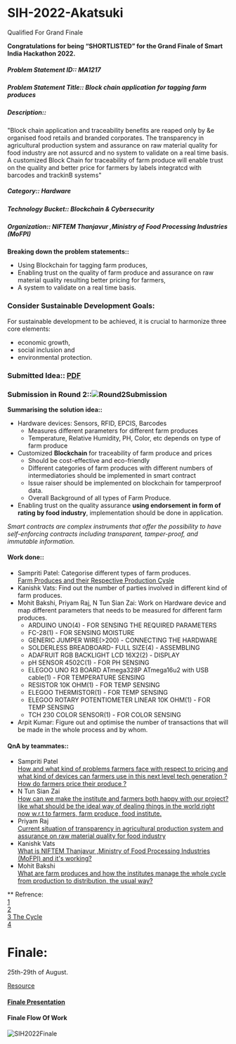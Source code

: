 # SIH-2022-Akatsuki
Qualified For Grand Finale

**Congratulations for being “SHORTLISTED” for the Grand Finale of Smart India Hackathon 2022.**  

##### Problem Statement ID::	MA1217  
##### Problem Statement Title::	Block chain application for tagging farm produces  
##### Description::  
"Block chain application and traceability benefits are reaped only by &e organised food retails and branded corporates. The transparency in agricultural production system and assurance on raw material quality for food industry are not assurcd and no system to validate on a real time basis. A customized Block Chain for traceability of farm produce will enable trust on the quality and better price for farmers by labels integratcd with barcodes and trackinB systems"  
##### Category:: Hardware  
##### Technology Bucket::	Blockchain & Cybersecurity  
##### Organization:: 	NIFTEM Thanjavur ,Ministry of Food Processing Industries (MoFPI)  

**Breaking down the problem statements::**  
  * Using Blockchain for tagging farm produces,  
  * Enabling trust on the quality of farm produce and assurance on raw material quality resulting better pricing for farmers,  
  * A system to validate on a real time basis.  

### Consider Sustainable Development Goals:  
For sustainable development to be achieved, it is crucial to harmonize three core elements:  
 * economic growth,  
 * social inclusion and  
 * environmental protection.

### Submitted Idea:: [PDF](https://sih.gov.in/uploads/template/SMARTINDIAHACKATHON202220220515204519.pdf)  

### Submission in Round 2::![Round2Submission](https://user-images.githubusercontent.com/75042859/182963478-f583a721-330c-4ff6-96f9-5d423b8c632b.png)
  
**Summarising the solution idea::**  
* Hardware devices: Sensors, RFID, EPCIS, Barcodes 
    * Measures different parameters for different farm produces
    * Temperature, Relative Humidity, PH, Color, etc depends on type of farm produce  
* Customized **Blockchain** for traceability of farm produce and prices
    * Should be cost-effective and eco-friendly
    * Different categories of farm produces with different numbers of intermediatories should be implemented in smart contract
    * Issue raiser should be implemented on blockchain for tamperproof data.
    * Overall Background of all types of Farm Produce.
* Enabling trust on the quality assurance **using endorsement in form of rating by food industry**, implementation should be done in application. 

*Smart contracts are complex instruments that offer the possibility to have self-enforcing contracts including transparent, tamper-proof, and immutable information.*

#### Work done::
* Sampriti Patel: Categorise different types of farm produces.  
[Farm Produces and their Respective Production Cysle](https://docs.google.com/document/d/19TinDJ_Edpr_6Akh_lQyTDcUlp4p8jdApLostQzoGyg/edit)  
* Kanishk Vats: Find out the number of parties involved in different kind of farm produces.
* Mohit Bakshi, Priyam Raj, N Tun Sian Zai: Work on Hardware device and map different parameters that needs to be measured for different farm produces.  
   * ARDUINO UNO(4) - FOR SENSING THE  REQUIRED PARAMETERS
   * FC-28(1) - FOR SENSING MOISTURE
   * GENERIC JUMPER WIRE(>200) - CONNECTING THE HARDWARE
   * SOLDERLESS BREADBOARD- FULL SIZE(4) - ASSEMBLING
   * ADAFRUIT RGB BACKLIGHT LCD 16X2(2) - DISPLAY
   * pH SENSOR 4502C(1) - FOR PH SENSING
   * ELEGOO UNO R3 BOARD ATmega328P ATmega16u2 with USB cable(1) - FOR TEMPERATURE SENSING 
   * RESISTOR 10K OHM(1) - FOR TEMP SENSING
   * ELEGOO THERMISTOR(1) - FOR TEMP SENSING
   * ELEGOO ROTARY POTENTIOMETER LINEAR 10K OHM(1) - FOR TEMP SENSING
   * TCH 230 COLOR SENSOR(1) - FOR COLOR SENSING
* Arpit Kumar: Figure out and optimise the number of transactions that will be made in the whole process and by whom. 

 #### QnA by teammates::  
 * Sampriti Patel  
 [How and what kind of problems farmers face with respect to pricing and what kind of devices can farmers use in this next level tech generation ?
](https://docs.google.com/document/d/123wA7g9R8RsFLVohvjsJJVWXJ74bRs0KN9AjP_5femE/edit)  
[How do farmers price their produce ?](https://docs.google.com/document/d/1c7i6HCdDCzbxvfxCjnmRkzkp9Tc6qy9D9247tLBqcbU/edit)
* N Tun Sian Zai  
[How can we make the institute and farmers both happy with our project? like what should be the ideal way of dealing things in the world right now w.r.t to farmers, farm produce, food institute.
](https://docs.google.com/document/d/1yPa4MXslBEtdFaWXcQS_M_tRpsNJH6dnWbCWEkG5m2c/edit)  
* Priyam Raj  
[Current situation of transparency in agricultural production system and assurance on raw material quality for food industry](https://docs.google.com/document/d/1X0pJ6YMCzGpgyTgMzMCWJ4tbqfT98_bBOglucg5f-fM/edit)  
* Kanishk Vats  
[What is NIFTEM Thanjavur ,Ministry of Food Processing Industries (MoFPI) and it's working?](https://docs.google.com/document/d/1c8OvaAOrtEoDHXVLgQ5IZGXdgKFnY2eijjnHVslPNi8/edit?usp=sharing)  
* Mohit Bakshi  
[What are farm produces and how the institutes manage the whole cycle from production to distribution, the usual way?](https://drive.google.com/file/d/10SsNiy9CYQ2Dsjks9b7sXDpnBgdKhJqJ/view?usp=sharing)


** Refrence:  
[1](https://www.qualityassurancemag.com/article/todays-packaging--and-labeling-august--2018/)  
[2](https://www.investindia.gov.in/sector/food-processing)  
[3 The Cycle](https://industrialoutlook.in/process-industry/food-industry-one-of-the-emerging-market-in-india/)  
[4](https://pib.gov.in/PressReleaseIframePage.aspx?PRID=1780271)

# Finale:
25th-29th of August.

[Resource](http://www.agritech.tnau.ac.in/horticulture/horti_vegetables_bellaryonion.html)

#### [Finale Presentation](https://docs.google.com/presentation/d/14MsdQNRcq2AsKx2h4ErbBjS-QLuP2tS6bEZG15briu8/edit?usp=sharing)  
#### Finale Flow Of Work
![SIH2022Finale](https://user-images.githubusercontent.com/75042859/187181764-cbf1259d-90b8-4933-8873-71b78b2b7abb.png)

